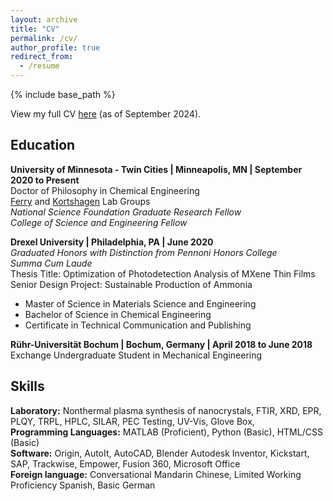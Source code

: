```yaml
---
layout: archive
title: "CV"
permalink: /cv/
author_profile: true
redirect_from:
  - /resume
---
```


{% include base_path %}

View my full CV [here](LohCV2024_9.pdf) (as of September 2024). 

## Education
**University of Minnesota - Twin Cities | Minneapolis, MN | September 2020 to Present**<br/>
Doctor of Philosophy in Chemical Engineering <br/>
[Ferry](https://ferry.cems.umn.edu/) and [Kortshagen](https://kortshagen.umn.edu/) Lab Groups <br/>
*National Science Foundation Graduate Research Fellow*<br/>
*College of Science and Engineering Fellow*<br/>

**Drexel University | Philadelphia, PA | June 2020**<br/>
*Graduated Honors with Distinction from Pennoni Honors College*<br/>
*Summa Cum Laude*<br/>
Thesis Title: Optimization of Photodetection Analysis of MXene Thin Films<br/>
Senior Design Project: Sustainable Production of Ammonia<br/>
* Master of Science in Materials Science and Engineering
* Bachelor of Science in Chemical Engineering
* Certificate in Technical Communication and Publishing

**Rühr-Universität Bochum | Bochum, Germany | April 2018 to June 2018**<br/>
Exchange Undergraduate Student in Mechanical Engineering<br/>

## Skills
**Laboratory:** Nonthermal plasma synthesis of nanocrystals, FTIR, XRD, EPR, PLQY, TRPL, HPLC, SILAR, PEC Testing, UV-Vis, Glove Box,<br/>
**Programming Languages:** MATLAB (Proficient), Python (Basic), HTML/CSS (Basic)<br/>
**Software:** Origin, AutoIt, AutoCAD, Blender Autodesk Inventor, Kickstart, SAP, Trackwise, Empower, Fusion 360, Microsoft Office<br/>
**Foreign language:** Conversational Mandarin Chinese, Limited Working Proficiency Spanish, Basic German<br/>
  
